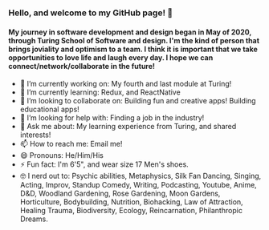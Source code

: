 ### Hello, and welcome to my GitHub page! 👋

#### My journey in software development and design began in May of 2020, through Turing School of Software and design. I'm the kind of person that brings joviality and optimism to a team. I think it is important that we take opportunities to love life and laugh every day. I hope we can connect/network/collaborate in the future!

- 🔭 I’m currently working on: My fourth and last module at Turing!
- 🌱 I’m currently learning: Redux, and ReactNative
- 🤝 I’m looking to collaborate on: Building fun and creative apps! Building educational apps!
- 🤔 I’m looking for help with: Finding a job in the industry!
- 💬 Ask me about: My learning experience from Turing, and shared interests!
- 📫 How to reach me: Email me!
- 😄 Pronouns: He/Him/His
- ⚡ Fun fact: I'm 6'5", and wear size 17 Men's shoes.
- 🤓 I nerd out to: Psychic abilities, Metaphysics, Silk Fan Dancing, Singing, Acting, Improv, Standup Comedy, Writing, Podcasting, Youtube, Anime, D&D, Woodland Gardening, Rose Gardening, Moon Gardens, Horticulture, Bodybuilding, Nutrition, Biohacking, Law of Attraction, Healing Trauma, Biodiversity, Ecology, Reincarnation, Philanthropic Dreams.
